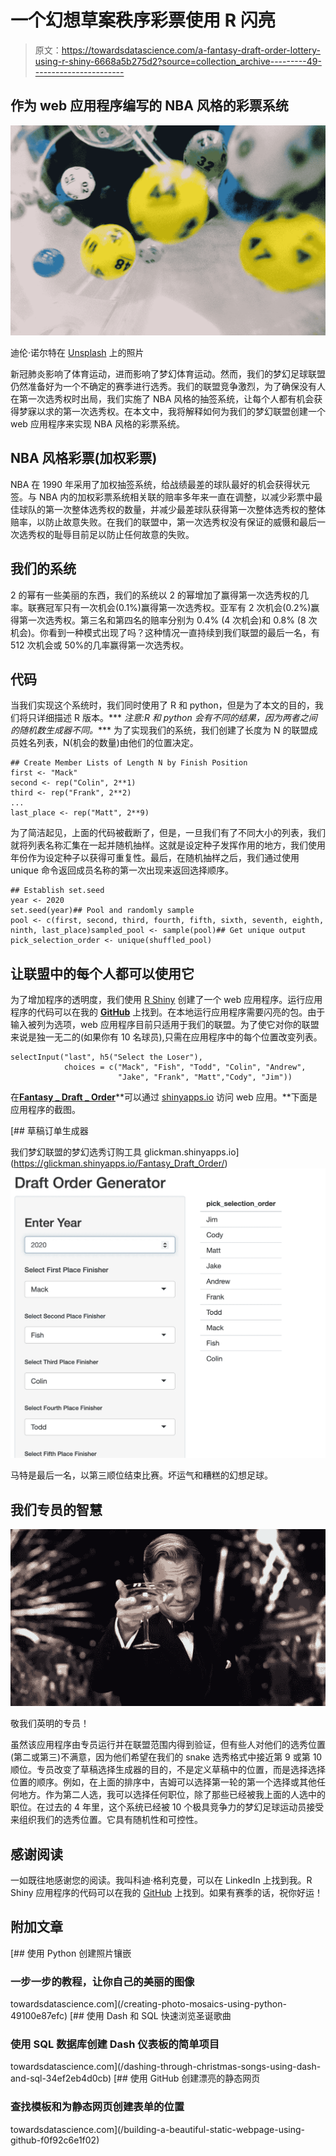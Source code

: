 # 一个幻想草案秩序彩票使用 R 闪亮

> 原文：<https://towardsdatascience.com/a-fantasy-draft-order-lottery-using-r-shiny-6668a5b275d2?source=collection_archive---------49----------------------->

## 作为 web 应用程序编写的 NBA 风格的彩票系统

![](img/623d18f120a1466b88107b244d177513.png)

迪伦·诺尔特在 [Unsplash](https://unsplash.com?utm_source=medium&utm_medium=referral) 上的照片

新冠肺炎影响了体育运动，进而影响了梦幻体育运动。然而，我们的梦幻足球联盟仍然准备好为一个不确定的赛季进行选秀。我们的联盟竞争激烈，为了确保没有人在第一次选秀权时出局，我们实施了 NBA 风格的抽签系统，让每个人都有机会获得梦寐以求的第一次选秀权。在本文中，我将解释如何为我们的梦幻联盟创建一个 web 应用程序来实现 NBA 风格的彩票系统。

## NBA 风格彩票(加权彩票)

NBA 在 1990 年采用了加权抽签系统，给战绩最差的球队最好的机会获得状元签。与 NBA 内的加权彩票系统相关联的赔率多年来一直在调整，以减少彩票中最佳球队的第一次整体选秀权的数量，并减少最差球队获得第一次整体选秀权的整体赔率，以防止故意失败。在我们的联盟中，第一次选秀权没有保证的威慑和最后一次选秀权的耻辱目前足以防止任何故意的失败。

## 我们的系统

2 的幂有一些美丽的东西，我们的系统以 2 的幂增加了赢得第一次选秀权的几率。联赛冠军只有一次机会(0.1%)赢得第一次选秀权。亚军有 2 次机会(0.2%)赢得第一次选秀权。第三名和第四名的赔率分别为 0.4% (4 次机会)和 0.8% (8 次机会)。你看到一种模式出现了吗？这种情况一直持续到我们联盟的最后一名，有 512 次机会或 50%的几率赢得第一次选秀权。

## 代码

当我们实现这个系统时，我们同时使用了 R 和 python，但是为了本文的目的，我们将只详细描述 R 版本。*** *注意:R 和 python 会有不同的结果，因为两者之间的随机数生成器不同。**** 为了实现我们的系统，我们创建了长度为 N 的联盟成员姓名列表，N(机会的数量)由他们的位置决定。

```
## Create Member Lists of Length N by Finish Position
first <- "Mack"
second <- rep("Colin", 2**1)
third <- rep("Frank", 2**2)
...
last_place <- rep("Matt", 2**9)
```

为了简洁起见，上面的代码被截断了，但是，一旦我们有了不同大小的列表，我们就将列表名称汇集在一起并随机抽样。这就是设定种子发挥作用的地方，我们使用年份作为设定种子以获得可重复性。最后，在随机抽样之后，我们通过使用 unique 命令返回成员名称的第一次出现来返回选择顺序。

```
## Establish set.seed
year <- 2020
set.seed(year)## Pool and randomly sample
pool <- c(first, second, third, fourth, fifth, sixth, seventh, eighth, ninth, last_place)sampled_pool <- sample(pool)## Get unique output 
pick_selection_order <- unique(shuffled_pool)
```

## 让联盟中的每个人都可以使用它

为了增加程序的透明度，我们使用 [R Shiny](https://shiny.rstudio.com/) 创建了一个 web 应用程序。运行应用程序的代码可以在我的 [**GitHub**](https://github.com/glickmac/Fantasy_Draft_Order) 上找到。在本地运行应用程序需要闪亮的包。由于输入被列为选项，web 应用程序目前只适用于我们的联盟。为了使它对你的联盟来说是独一无二的(如果你有 10 名球员),只需在应用程序中的每个位置改变列表。

```
selectInput("last", h5("Select the Loser"),
            choices = c("Mack", "Fish", "Todd", "Colin", "Andrew",
                        "Jake", "Frank", "Matt","Cody", "Jim"))
```

在[**Fantasy _ Draft _ Order**](https://glickman.shinyapps.io/Fantasy_Draft_Order/)**可以通过 [shinyapps.io](https://www.shinyapps.io/) 访问 web 应用。**下面是应用程序的截图。

 [## 草稿订单生成器

我们梦幻联盟的梦幻选秀订购工具 glickman.shinyapps.io](https://glickman.shinyapps.io/Fantasy_Draft_Order/) ![](img/b2203d1c551b0f08860c410271a1a758.png)

马特是最后一名，以第三顺位结束比赛。坏运气和糟糕的幻想足球。

## 我们专员的智慧

![](img/b236be243052c8ce3eb0b3ed8010de68.png)

敬我们英明的专员！

虽然该应用程序由专员运行并在联盟范围内得到验证，但有些人对他们的选秀位置(第二或第三)不满意，因为他们希望在我们的 snake 选秀格式中接近第 9 或第 10 顺位。专员改变了草稿选择生成器的目的，不是定义草稿中的位置，而是选择选择位置的顺序。例如，在上面的排序中，吉姆可以选择第一轮的第一个选择或其他任何地方。作为第二人选，我可以选择任何职位，除了那些已经被我上面的人选中的职位。在过去的 4 年里，这个系统已经被 10 个极具竞争力的梦幻足球运动员接受来组织我们的选秀位置。它具有随机性和可控性。

## 感谢阅读

一如既往地感谢您的阅读。我叫科迪·格利克曼，可以在 LinkedIn 上找到我。R Shiny 应用程序的代码可以在我的 [GitHub](https://github.com/glickmac/Fantasy_Draft_Order) 上找到。如果有赛季的话，祝你好运！

## 附加文章

[](/creating-photo-mosaics-using-python-49100e87efc) [## 使用 Python 创建照片镶嵌

### 一步一步的教程，让你自己的美丽的图像

towardsdatascience.com](/creating-photo-mosaics-using-python-49100e87efc) [](/dashing-through-christmas-songs-using-dash-and-sql-34ef2eb4d0cb) [## 使用 Dash 和 SQL 快速浏览圣诞歌曲

### 使用 SQL 数据库创建 Dash 仪表板的简单项目

towardsdatascience.com](/dashing-through-christmas-songs-using-dash-and-sql-34ef2eb4d0cb) [](/building-a-beautiful-static-webpage-using-github-f0f92c6e1f02) [## 使用 GitHub 创建漂亮的静态网页

### 查找模板和为静态网页创建表单的位置

towardsdatascience.com](/building-a-beautiful-static-webpage-using-github-f0f92c6e1f02)